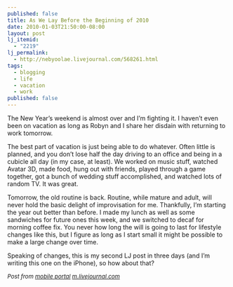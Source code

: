```yaml
---
published: false
title: As We Lay Before the Beginning of 2010
date: 2010-01-03T21:50:00-08:00
layout: post
lj_itemid:
  - "2219"
lj_permalink:
  - http://nebyoolae.livejournal.com/568261.html
tags:
  - blogging
  - life
  - vacation
  - work
published: false
---
```

The New Year&#8217;s weekend is almost over and I&#8217;m fighting it. I haven&#8217;t even been on vacation as long as Robyn and I share her disdain with returning to work tomorrow.

<!--more-->

The best part of vacation is just being able to do whatever. Often little is planned, and you don&#8217;t lose half the day driving to an office and being in a cubicle all day (in my case, at least). We worked on music stuff, watched Avatar 3D, made food, hung out with friends, played through a game together, got a bunch of wedding stuff accomplished, and watched lots of random TV. It was great.

Tomorrow, the old routine is back. Routine, while mature and adult, will never hold the basic delight of improvisation for me. Thankfully, I&#8217;m starting the year out better than before. I made my lunch as well as some sandwiches for future ones this week, and we switched to decaf for morning coffee fix. You never how long the will is going to last for lifestyle changes like this, but I figure as long as I start small it might be possible to make a large change over time.

Speaking of changes, this is my second LJ post in three days (and I&#8217;m writing this one on the iPhone), so how about that?

<font size="-1"><i>Post from <a href="http://www.livejournal.ru/mobile/portal" target="_blank">mobile portal</a> <a href="http://m.livejournal.com/" target="_blank">m.livejournal.com</a></i></font>
